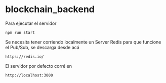 # blockchain_backend

Para ejecutar el servidor 

```
npm run start
```

Se necesita tener corriendo localmente un Server Redis para que funcione el Pub/Sub, se descarga desde acá

```
https://redis.io/
```

El servidor por defecto corré en 

```
http://localhost:3000
```
